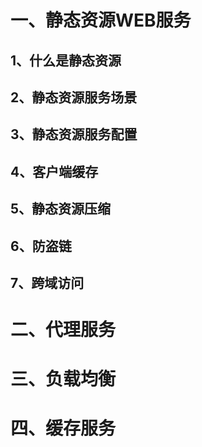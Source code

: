 # 一、静态资源WEB服务

## 1、什么是静态资源

## 2、静态资源服务场景

## 3、静态资源服务配置

    

## 4、客户端缓存

## 5、静态资源压缩

## 6、防盗链

## 7、跨域访问

# 二、代理服务

# 三、负载均衡

# 四、缓存服务
